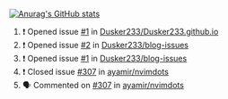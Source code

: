 [![Anurag's GitHub stats](https://github-readme-stats.vercel.app/api?username=Dusker233&show_icons=true&theme=radical)](https://github.com/anuraghazra/github-readme-stats)

<!--START_SECTION:activity-->
1. ❗️ Opened issue [#1](https://github.com/Dusker233/Dusker233.github.io/issues/1) in [Dusker233/Dusker233.github.io](https://github.com/Dusker233/Dusker233.github.io)
2. ❗️ Opened issue [#2](https://github.com/Dusker233/blog-issues/issues/2) in [Dusker233/blog-issues](https://github.com/Dusker233/blog-issues)
3. ❗️ Opened issue [#1](https://github.com/Dusker233/blog-issues/issues/1) in [Dusker233/blog-issues](https://github.com/Dusker233/blog-issues)
4. ❗️ Closed issue [#307](https://github.com/ayamir/nvimdots/issues/307) in [ayamir/nvimdots](https://github.com/ayamir/nvimdots)
5. 🗣 Commented on [#307](https://github.com/ayamir/nvimdots/issues/307) in [ayamir/nvimdots](https://github.com/ayamir/nvimdots)
<!--END_SECTION:activity-->
